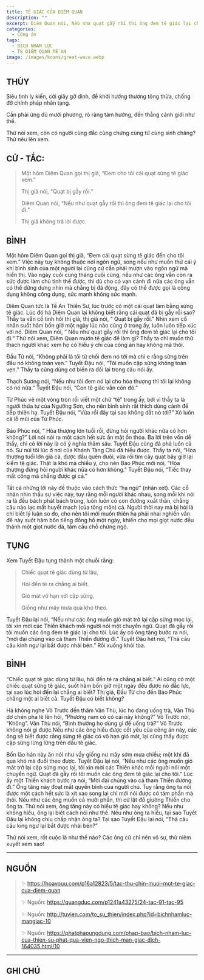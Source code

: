 ```yaml
---
title: TÊ GIÁC CỦA DIÊM QUAN
description: ""
excerpt: Diêm Quan nói, Nếu như quạt gẫy rồi thì ông đem tê giác lại cho tôi đi.
categories:
  - Công án
tags:
  - BÍCH NHAM LỤC
  - TS DIÊM QUAN TỀ AN
image: /images/koans/great-wave.webp
---
```


## THÙY

Siêu tình ly kiến, cởi giây gỡ dính, đề khởi hướng thượng tông thừa, chống đỡ chính pháp nhãn tạng.

Cần phải ứng đủ mười phương, rõ ràng tám hướng, đến thẳng cảnh giới như thế.

Thử nói xem, còn có người cùng đắc cùng chứng cùng tử cùng sinh chăng? Thử nêu lên xem.

## CỬ - TẮC:

> Một hôm Diêm Quan gọi thị giả, “Đem cho tôi cái quạt sừng tê giác xem.”
>
> Thị giả nói, "Quạt bị gẫy rồi.”
>
> Diêm Quan nói, “Nếu như quạt gẫy rồi thì ông đem tê giác lại cho tôi đi.”
>
> Thị giả không trả lời được.

## BÌNH

Một hôm Diêm Quan gọi thị giả, “Đem cái quạt sừng tê giác đến cho tôi xem.” Việc này tuy không thuộc nơi ngôn ngữ, song nếu như muốn thử cái ý khí bình sinh của một người lại cũng cứ cần phải mượn vào ngôn ngữ mà hiển thị. Vào ngày cuối cùng tháng cuối cùng, nếu như các ông vẫn còn ra sức được làm chủ tình thế được, thì dù cho có vạn cảnh đi nữa các ông vẫn có thể dững dưng nhìn mà chẳng bị đã động, đây có thể được gọi là công dụng không công dụng, sức mạnh không sức mạnh.

Diêm Quan tức là Tề An Thiền Sư, lúc trước có một cái quạt làm bằng sừng tê giác. Lúc đó há Diêm Quan lại không biết rằng cái quạt đã bị gẫy rồi sao? Thầy ta vẫn cố tình hỏi thị giả, thị giả nói, “ Quạt bị gẫy rồi.” Nhìn xem cổ nhân suốt hăm bốn giờ một ngày lúc nào cũng ở trong ấy, luôn luôn tiếp xúc với nó. Diêm Quan nói, “ Nếu như quạt gẫy rồi thì ông đem tê giác lại cho tôi đi.” Thử nói xem, Diêm Quan mướn tê giác để làm gì? Thầy ta chỉ muốn thử thách người khác xem họ có hiểu ý chỉ của công án hay không mà thôi.

Đầu Tử nói, “Không phải là tôi từ chối đem nó tới mà chỉ e rằng sừng trên đầu nó không toàn vẹn.” Tuyết Đậu nói, “Tôi muốn cặp sừng không toàn vẹn.” Thầy ta cũng dùng cơ biến ra đối lại trong câu nói ấy.

Thạch Sương nói, “Nếu như tôi đem nó lại cho hòa thượng thì tôi lại không có nó nữa.” Tuyết Đậu nói, “Con tê giác vẫn còn đó.”

Từ Phúc vẽ một vòng tròn rồi viết một chữ “tê” trong ấy, bởi vì thầy ta là người thừa tự của Ngưỡng Sơn, cho nên bình sinh rất thích dùng cảnh để tiếp thiên hạ. Tuyết Đậu nói, “Vừa rồi đây tại sao không dắt nó tới?” Xỏ luôn cả lỗ mũi của Từ Phúc.

Bảo Phúc nói, “ Hòa thượng lớn tuổi rồi, đừng hỏi người khác nữa có hơn không?” Lời nói nói ra một cách hết sức ẩn mật ổn thỏa. Ba lời trên vốn dễ thấy, chỉ có lời này là có ý nghĩa thâm sâu. Tuyết Đậu cũng đã phả luôn cả nó. Sư núi tôi lúc ở nơi của Khánh Tàng Chủ đã hiểu được. Thầy ta nói, “Hòa thượng tuổi lớn già cả, được đầu quên đuôi, vừa rồi tìm cây quạt bây giờ lại kiếm tê giác. Thật là khó mà chiều ý, cho nên Bảo Phúc mới nói, “Hòa thượng đừng hỏi người khác nữa có hơn không.” Tuyết Đậu nói, “Tiếc thay mất công mà chẳng được gì cả.”

Tất cả những lời này đề thuộc vào cách thức “hạ ngữ” (nhận xét). Các cổ nhân nhìn thấu sự việc này, tuy rằng mỗi người khác nhau, song mỗi khi nói ra là đều bách phát bách trùng, luôn luôn có con đường xuất thân, chẳng câu nào lạc mất huyết mạch (của tông môn) cả. Người thời nay mà bị hỏi là chỉ biết lý luận so đo, cho nên tôi mới muốn thiên hạ phải nhai nghiến vấn đề này suốt hăm bốn tiếng đồng hồ một ngày, khiến cho mọi giọt nước đều thành một giọt nước đá, tầm cầu chỗ chứng ngộ.

## TỤNG

Xem Tuyết Đậu tụng thành một chuỗi rằng:

> Chiếc quạt tê giác dùng từ lâu,
>
> Hỏi đến té ra chẳng ai biết.
>
> Gió mát vô hạn với cặp sừng,
>
> Giống như mây mưa qua khó theo.

Tuyết Đậu lại nói, “Nếu như các ông muốn gió mát trở lại cặp sừng mọc lại, tôi xin mời các Thiền khách mỗi người nói một chuyển ngữ. 
Quạt đã gẫy rồi tôi muốn các ông đem tê giác lại cho tôi. Lúc ấy có ông tăng bước ra nói, “mời đại chúng vào cả tham Thiền đường đi.” 
Tuyết Đậu hét nói, “Thả câu câu kình ngư lại bắt được nhái bén.” Rồi xuống khỏi tòa.

## BÌNH

“Chiếc quạt tê giác dùng từ lâu, hỏi đến té ra chẳng ai biết.” Ai cũng có một chiếc quạt sừng tê giác, suốt hăm bốn giờ một ngày đều được nó đắc lực, tại sao lúc hỏi đến lại chẳng ai biết? Thị giả, Đầu Tử cho đến Bảo Phúc chẳng một ai biết cả. Tuyết Đậu có biết không?

Há không nghe Vô Trước đến thăm Văn Thù, lúc họ đang uống trà, Văn Thù dơ chén pha lê lên hỏi, “Phương nam có có cái này không?” Vô Trước nói, “Không”. Văn Thù nói, “Bình thường họ dùng gì để uống trà?” Vô Trước không nói gì được.Nếu như các ông hiểu được cốt yếu của công án này, các ông sẽ biết được rằng sừng tê giác có vô hạn gió mát, lại cũng thấy được cặp sừng lừng lững trên đầu tê giác.

Bốn lão hán này ăn nói như vầy giống nư mây sớm mưa chiều; một khi đã qua khó mà đuổi theo được. Tuyết Đậu lại nói, “Nếu như các ông muốn gió mát trở lại cặp sừng mọc lại, tôi xin mời các Thiền khác mỗi người nói một chuyển ngữ. Quạt đã gẫy rồi tôi muốn các ông đem tê giác lại cho tôi.” Lúc ấy một Thiền khách bước ra nói, “Mời đại chúng vào cả tham Thiền đường đi.” Ông tăng này đoạt mất quyền bính của người chủ. Tuy rằng ông ta nói được một cách hết sức là xít xao song lại chỉ mới nói được có tám phần mà thôi. Nếu như các ông muốn cả mười phần, thì cứ lật đổ giường Thiền cho ông ta. Thử nói xem, ông tăng này có hiểu tê giác hay không? Nếu như không hiểu, ông lại biết cách nói như thế. Nếu như ông ta hiểu, tại sao Tuyết Đậu lại không chịu chấp nhận ông ta? Tại sao Tuyết Đậu lại nói, “Thả câu câu king ngư lại bắt được nhái bén?”

Thử nói xem, rốt cuộc là như thế nào? Các ông cử chỉ nên vô sự, thử niêm xuyết xem sao!

<hr class="blog-rule" />

## NGUỒN

> ✨ https://hoavouu.com/p16a12823/5/tac-thu-chin-muoi-mot-te-giac-cua-diem-quan
>
> ✨ Nguồn: https://quangduc.com/p1241a43275/24-tac-91-tac-95
>
> ✨ Nguồn: http://tuvien.com/to_su_thien/index.php?id=bichnhamluc-mangiac-10
>
> ✨ Nguồn: https://phatphapungdung.com/phap-bao/bich-nham-luc-cua-thien-su-phat-qua-vien-ngo-thich-man-giac-dich-164035.html/10

<hr class="blog-rule" />

## GHI CHÚ

[^1]: ⭐️ <a href="http://thuongchieu.net/index.php/phapthoai/suphu/4779-thiensutean" target="_blank">🔗 TS DIÊM QUAN TỀ AN</a>
